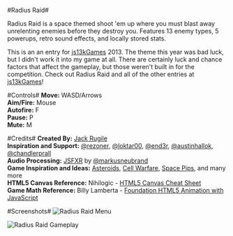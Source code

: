 #Radius Raid#

Radius Raid is a space themed shoot 'em up where you must blast away unrelenting enemies before they destroy you. Features 13 enemy types, 5 powerups, retro sound effects, and locally stored stats.

This is an an entry for [js13kGames](http://js13kgames.com) 2013. The theme this year was bad luck, but I didn't work it into my game at all. There are certainly luck and chance factors that affect the gameplay, but those weren't built in for the competition. Check out Radius Raid and all of the other entries at [js13kGames](http://js13kgames.com/entries)!

#Controls#
**Move:** WASD/Arrows  
**Aim/Fire:** Mouse  
**Autofire:** F  
**Pause:** P  
**Mute:** M

#Credits#
**Created By:** [Jack Rugile](http://jackrugile.com)  
**Inspiration and Support:** [@rezoner](https://twitter.com/rezoner), [@loktar00](https://twitter.com/loktar00), [@end3r](https://twitter.com/end3r), [@austinhallok](https://twitter.com/austinhallok), [@chandlerprall](https://twitter.com/chandlerprall)  
**Audio Processing:** [JSFXR](https://github.com/mneubrand/jsfxr) by [@markusneubrand](https://twitter.com/markusneubrand)  
**Game Inspiration and Ideas:** [Asteroids](http://www.atari.com/arcade/asteroids), [Cell Warfare](http://armorgames.com/play/3204/cell-warfare), [Space Pips](http://armorgames.com/play/3097/space-pips), and many more  
**HTML5 Canvas Reference:** Nihilogic - [HTML5 Canvas Cheat Sheet](http://blog.nihilogic.dk/2009/02/html5-canvas-cheat-sheet.html)  
**Game Math Reference:** Billy Lamberta - [Foundation HTML5 Animation with JavaScript](http://lamberta.github.io/html5-animation/)

#Screenshots#
![Radius Raid Menu](http://jackrugile.com/radius-raid-js13k/images/menu-screenshot.png "Radius Raid Menu")

![Radius Raid Gameplay](http://jackrugile.com/radius-raid-js13k/images/gameplay-screenshot.png "Radius Raid Gameplay")